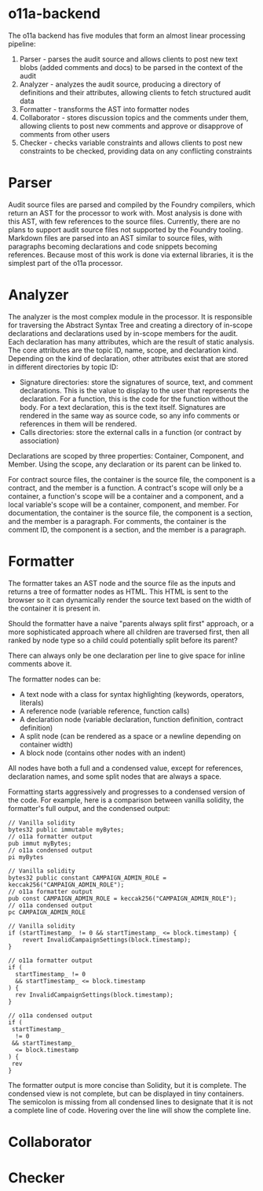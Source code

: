 # o11a-backend
The o11a backend has five modules that form an almost linear processing pipeline:

1. Parser - parses the audit source and allows clients to post new text blobs (added comments and docs) to be parsed in the context of the audit
2. Analyzer - analyzes the audit source, producing a directory of definitions and their attributes, allowing clients to fetch structured audit data
3. Formatter - transforms the AST into formatter nodes
4. Collaborator - stores discussion topics and the comments under them, allowing clients to post new comments and approve or disapprove of comments from other users
5. Checker - checks variable constraints and allows clients to post new constraints to be checked, providing data on any conflicting constraints

# Parser
Audit source files are parsed and compiled by the Foundry compilers, which return an AST for the processor to work with. Most analysis is done with this AST, with few references to the source files. Currently, there are no plans to support audit source files not supported by the Foundry tooling. Markdown files are parsed into an AST similar to source files, with paragraphs becoming declarations and code snippets becoming references. Because most of this work is done via external libraries, it is the simplest part of the o11a processor.

# Analyzer
The analyzer is the most complex module in the processor. It is responsible for traversing the Abstract Syntax Tree and creating a directory of in-scope declarations and declarations used by in-scope members for the audit. Each declaration has many attributes, which are the result of static analysis. The core attributes are the topic ID, name, scope, and declaration kind. Depending on the kind of declaration, other attributes exist that are stored in different directories by topic ID:

- Signature directories: store the signatures of source, text, and comment declarations. This is the value to display to the user that represents the declaration. For a function, this is the code for the function without the body. For a text declaration, this is the text itself. Signatures are rendered in the same way as source code, so any info comments or references in them will be rendered.
- Calls directories: store the external calls in a function (or contract by association)

Declarations are scoped by three properties: Container, Component, and Member. Using the scope, any declaration or its parent can be linked to.

For contract source files, the container is the source file, the component is a contract, and the member is a function. A contract's scope will only be a container, a function's scope will be a container and a component, and a local variable's scope will be a container, component, and member. For documentation, the container is the source file, the component is a section, and the member is a paragraph. For comments, the container is the comment ID, the component is a section, and the member is a paragraph.


# Formatter
The formatter takes an AST node and the source file as the inputs and returns a tree of formatter nodes as HTML. This HTML is sent to the browser so it can dynamically render the source text based on the width of the container it is present in. 

Should the formatter have a naive "parents always split first" approach, or a more sophisticated approach where all children are traversed first, then all ranked by node type so a child could potentially split before its parent?

There can always only be one declaration per line to give space for inline comments above it.

The formatter nodes can be:

- A text node with a class for syntax highlighting (keywords, operators, literals)
- A reference node (variable reference, function calls)
- A declaration node (variable declaration, function definition, contract definition)
- A split node (can be rendered as a space or a newline depending on container width)
- A block node (contains other nodes with an indent)

All nodes have both a full and a condensed value, except for references, declaration names, and some split nodes that are always a space.

Formatting starts aggressively and progresses to a condensed version of the code. For example, here is a comparison between vanilla solidity, the formatter's full output, and the condensed output:
``` solidity
// Vanilla solidity
bytes32 public immutable myBytes;
// o11a formatter output
pub immut myBytes;
// o11a condensed output
pi myBytes
```
``` solidity
// Vanilla solidity
bytes32 public constant CAMPAIGN_ADMIN_ROLE = keccak256("CAMPAIGN_ADMIN_ROLE");
// o11a formatter output
pub const CAMPAIGN_ADMIN_ROLE = keccak256("CAMPAIGN_ADMIN_ROLE");
// o11a condensed output
pc CAMPAIGN_ADMIN_ROLE
```
``` solidity
// Vanilla solidity
if (startTimestamp_ != 0 && startTimestamp_ <= block.timestamp) {
    revert InvalidCampaignSettings(block.timestamp);
}

// o11a formatter output
if (
  startTimestamp_ != 0
  && startTimestamp_ <= block.timestamp
) {
  rev InvalidCampaignSettings(block.timestamp);
}

// o11a condensed output
if (
 startTimestamp_
  != 0
 && startTimestamp_
  <= block.timestamp
) {
 rev
}
```

The formatter output is more concise than Solidity, but it is complete. The condensed view is not complete, but can be displayed in tiny containers. The semicolon is missing from all condensed lines to designate that it is not a complete line of code. Hovering over the line will show the complete line.

# Collaborator

# Checker
